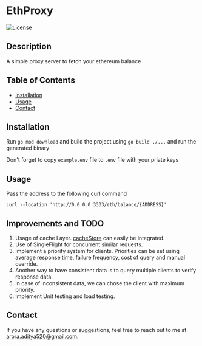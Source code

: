 # EthProxy

[![License](https://img.shields.io/badge/license-MIT-blue.svg)](LICENSE)

## Description

A simple proxy server to fetch your ethereum balance

## Table of Contents

- [Installation](#installation)
- [Usage](#usage)
- [Contact](#contact)

## Installation

Run `go mod download` and build the project using `go build ./...` and run the generated binary

Don't forget to copy `example.env` file to `.env` file with your priate keys

## Usage
Pass the address to the following curl command

```curl --location 'http://0.0.0.0:3333/eth/balance/{ADDRESS}'```


## Improvements and TODO

1. Usage of cache Layer. [cacheStore](https://github.com/goware/cachestore) can easily be integrated.
2. Use of SingleFlight for concurrent similar requests.
3. Implement a priority system for clients. Priorities can be set using average response time, failure frequency, cost of query and manual override.
4. Another way to have consistent data is to query multiple clients to verify response data.
5. In case of inconsistent data, we can chose the client with maximum priority.
6. Implement Unit testing and load testing.


## Contact

If you have any questions or suggestions, feel free to reach out to me at [arora.aditya520@gmail.com](mailto:arora.aditya520@gmail.com).
